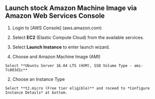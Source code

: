 ## Launch stock Amazon Machine Image via Amazon Web Services Console

1. Login to [AWS Console] (aws.amazon.com)
2. Select **EC2** (Elastic Compute Cloud) from the available services.
3. Select **Launch Instance** to enter launch wizard.
  
  1. Choose and Amazon Machine Image (AMI)
  
    Select **Ubuntu Server 16.04 LTS (HVM), SSD Volume Type - ami-7c803d1c**
  
  2. Choose an Instance Type
  
    Select **t2.micro (Free tier eligible)** and roceed to *Configure Instance Details* at bottom.
